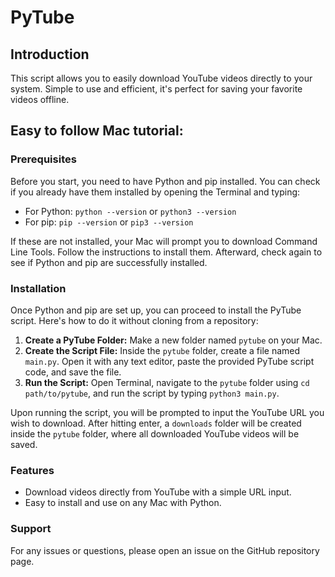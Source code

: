 # PyTube

## Introduction
This script allows you to easily download YouTube videos directly to your system.
Simple to use and efficient, it's perfect for saving your favorite videos offline.

## Easy to follow Mac tutorial:

### Prerequisites
Before you start, you need to have Python and pip installed. You can check if you already have them installed by opening the Terminal and typing:

- For Python: `python --version` or `python3 --version`
- For pip: `pip --version` or `pip3 --version`

If these are not installed, your Mac will prompt you to download Command Line Tools. Follow the instructions to install them. Afterward, check again to see if Python and pip are successfully installed.

### Installation
Once Python and pip are set up, you can proceed to install the PyTube script. Here's how to do it without cloning from a repository:

1. **Create a PyTube Folder:** Make a new folder named `pytube` on your Mac.
2. **Create the Script File:** Inside the `pytube` folder, create a file named `main.py`. Open it with any text editor, paste the provided PyTube script code, and save the file.
3. **Run the Script:** Open Terminal, navigate to the `pytube` folder using `cd path/to/pytube`, and run the script by typing `python3 main.py`.

Upon running the script, you will be prompted to input the YouTube URL you wish to download. After hitting enter, a `downloads` folder will be created inside the `pytube` folder, where all downloaded YouTube videos will be saved.

### Features
- Download videos directly from YouTube with a simple URL input.
- Easy to install and use on any Mac with Python.

### Support
For any issues or questions, please open an issue on the GitHub repository page.